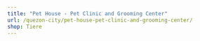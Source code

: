 ```yaml
---
title: "Pet House - Pet Clinic and Grooming Center"
url: /quezon-city/pet-house-pet-clinic-and-grooming-center/
shop: Tiere
---
```

